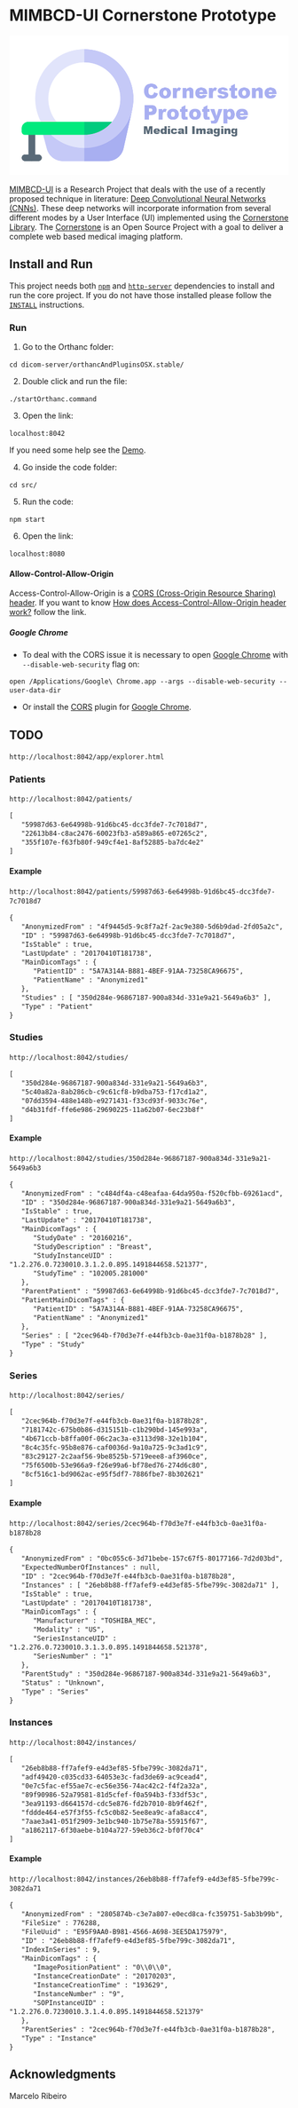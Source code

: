 # MIMBCD-UI Cornerstone Prototype

<img src="assets/banner.png"/>

[MIMBCD-UI](https://mimbcd-ui.github.io/) is a Research Project that deals with the use of a recently proposed technique in literature: [Deep Convolutional Neural Networks (CNNs)](https://en.wikipedia.org/wiki/Convolutional_neural_network). These deep networks will incorporate information from several different modes by a User Interface (UI) implemented using the [Cornerstone Library](https://github.com/chafey/cornerstone). The [Cornerstone](https://github.com/chafey/cornerstone) is an Open Source Project with a goal to deliver a complete web based medical imaging platform.

## Install and Run

This project needs both [`npm`](https://www.npmjs.com/) and [`http-server`](https://github.com/indexzero/http-server) dependencies to install and run the core project. If you do not have those installed please follow the [`INSTALL`](src/INSTALL.md) instructions.

### Run

1) Go to the Orthanc folder:

`cd dicom-server/orthancAndPluginsOSX.stable/`

2) Double click and run the file:

`./startOrthanc.command`

3) Open the link:

`localhost:8042`

If you need some help see the [Demo](https://youtu.be/tkzpT3KpY2A).

4) Go inside the code folder:

`cd src/`

5) Run the code:

`npm start`

6) Open the link:

`localhost:8080`

#### Allow-Control-Allow-Origin

Access-Control-Allow-Origin is a [CORS (Cross-Origin Resource Sharing) header](https://www.html5rocks.com/en/tutorials/cors/). If you want to know [How does Access-Control-Allow-Origin header work?](https://stackoverflow.com/questions/10636611/how-does-access-control-allow-origin-header-work) follow the link.

##### Google Chrome

* To deal with the CORS issue it is necessary to open [Google Chrome](https://www.google.com/intl/en/chrome/browser/desktop/) with `--disable-web-security` flag on:

```
open /Applications/Google\ Chrome.app --args --disable-web-security --user-data-dir
```

* Or install the  [CORS](https://chrome.google.com/webstore/detail/allow-control-allow-origi/nlfbmbojpeacfghkpbjhddihlkkiljbi?hl=en) plugin for [Google Chrome](https://www.google.com/intl/en/chrome/browser/desktop/).

## TODO

`http://localhost:8042/app/explorer.html`

### Patients

`http://localhost:8042/patients/`

```
[
   "59987d63-6e64998b-91d6bc45-dcc3fde7-7c7018d7",
   "22613b84-c8ac2476-60023fb3-a589a865-e07265c2",
   "355f107e-f63fb80f-949cf4e1-8af52885-ba7dc4e2"
]
```

#### Example

`http://localhost:8042/patients/59987d63-6e64998b-91d6bc45-dcc3fde7-7c7018d7`

```
{
   "AnonymizedFrom" : "4f9445d5-9c8f7a2f-2ac9e380-5d6b9dad-2fd05a2c",
   "ID" : "59987d63-6e64998b-91d6bc45-dcc3fde7-7c7018d7",
   "IsStable" : true,
   "LastUpdate" : "20170410T181738",
   "MainDicomTags" : {
      "PatientID" : "5A7A314A-B881-4BEF-91AA-73258CA96675",
      "PatientName" : "Anonymized1"
   },
   "Studies" : [ "350d284e-96867187-900a834d-331e9a21-5649a6b3" ],
   "Type" : "Patient"
}
```

### Studies

`http://localhost:8042/studies/`

```
[
   "350d284e-96867187-900a834d-331e9a21-5649a6b3",
   "5c40a82a-8ab286cb-c9c61cf8-b9dba753-f17cd1a2",
   "07dd3594-488e148b-e9271431-f33cd93f-9033c76e",
   "d4b31fdf-ffe6e986-29690225-11a62b07-6ec23b8f"
]
```

#### Example

`http://localhost:8042/studies/350d284e-96867187-900a834d-331e9a21-5649a6b3`

```
{
   "AnonymizedFrom" : "c484df4a-c48eafaa-64da950a-f520cfbb-69261acd",
   "ID" : "350d284e-96867187-900a834d-331e9a21-5649a6b3",
   "IsStable" : true,
   "LastUpdate" : "20170410T181738",
   "MainDicomTags" : {
      "StudyDate" : "20160216",
      "StudyDescription" : "Breast",
      "StudyInstanceUID" : "1.2.276.0.7230010.3.1.2.0.895.1491844658.521377",
      "StudyTime" : "102005.281000"
   },
   "ParentPatient" : "59987d63-6e64998b-91d6bc45-dcc3fde7-7c7018d7",
   "PatientMainDicomTags" : {
      "PatientID" : "5A7A314A-B881-4BEF-91AA-73258CA96675",
      "PatientName" : "Anonymized1"
   },
   "Series" : [ "2cec964b-f70d3e7f-e44fb3cb-0ae31f0a-b1878b28" ],
   "Type" : "Study"
}
```

### Series

`http://localhost:8042/series/`

```
[
   "2cec964b-f70d3e7f-e44fb3cb-0ae31f0a-b1878b28",
   "7181742c-675b0b86-d315151b-c1b290bd-145e993a",
   "4b671ccb-b8ffa00f-06c2ac3a-e3113d98-32e1b104",
   "8c4c35fc-95b8e876-caf0036d-9a10a725-9c3ad1c9",
   "83c29127-2c2aaf56-9be8525b-5719eee8-af3960ce",
   "75f6500b-53e966a9-f26e99a6-bf78ed76-274d6c80",
   "8cf516c1-bd9062ac-e95f5df7-7886fbe7-8b302621"
]
```

#### Example

`http://localhost:8042/series/2cec964b-f70d3e7f-e44fb3cb-0ae31f0a-b1878b28`

```
{
   "AnonymizedFrom" : "0bc055c6-3d71bebe-157c67f5-80177166-7d2d03bd",
   "ExpectedNumberOfInstances" : null,
   "ID" : "2cec964b-f70d3e7f-e44fb3cb-0ae31f0a-b1878b28",
   "Instances" : [ "26eb8b88-ff7afef9-e4d3ef85-5fbe799c-3082da71" ],
   "IsStable" : true,
   "LastUpdate" : "20170410T181738",
   "MainDicomTags" : {
      "Manufacturer" : "TOSHIBA_MEC",
      "Modality" : "US",
      "SeriesInstanceUID" : "1.2.276.0.7230010.3.1.3.0.895.1491844658.521378",
      "SeriesNumber" : "1"
   },
   "ParentStudy" : "350d284e-96867187-900a834d-331e9a21-5649a6b3",
   "Status" : "Unknown",
   "Type" : "Series"
}
```

### Instances

`http://localhost:8042/instances/`

```
[
   "26eb8b88-ff7afef9-e4d3ef85-5fbe799c-3082da71",
   "adf49420-c035cd33-64053e3c-fad3de69-ac9cead4",
   "0e7c5fac-ef55ae7c-ec56e356-74ac42c2-f4f2a32a",
   "89f90986-52a79581-81d5cfef-f0a594b3-f33df53c",
   "3ea91193-d664157d-cdc5e876-fd2b7010-8b9f462f",
   "fddde464-e57f3f55-fc5c0b82-5ee8ea9c-afa8acc4",
   "7aae3a41-051f2909-3e1bc940-1b75e78a-55915f67",
   "a1862117-6f30aebe-b104a727-59eb36c2-bf0f70c4"
]
```

#### Example

`http://localhost:8042/instances/26eb8b88-ff7afef9-e4d3ef85-5fbe799c-3082da71`

```
{
   "AnonymizedFrom" : "2805874b-c3e7a807-e0ecd8ca-fc359751-5ab3b99b",
   "FileSize" : 776288,
   "FileUuid" : "E95F9AA0-B981-4566-A698-3EE5DA175979",
   "ID" : "26eb8b88-ff7afef9-e4d3ef85-5fbe799c-3082da71",
   "IndexInSeries" : 9,
   "MainDicomTags" : {
      "ImagePositionPatient" : "0\\0\\0",
      "InstanceCreationDate" : "20170203",
      "InstanceCreationTime" : "193629",
      "InstanceNumber" : "9",
      "SOPInstanceUID" : "1.2.276.0.7230010.3.1.4.0.895.1491844658.521379"
   },
   "ParentSeries" : "2cec964b-f70d3e7f-e44fb3cb-0ae31f0a-b1878b28",
   "Type" : "Instance"
}
```

## Acknowledgments

Marcelo Ribeiro
